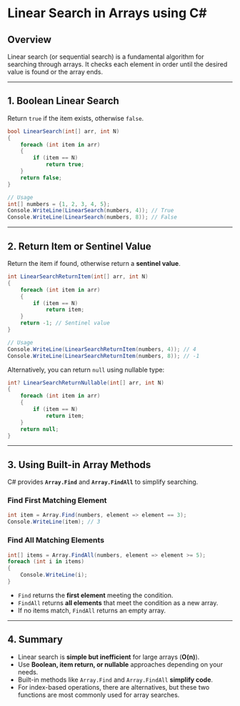 # Linear Search in Arrays using C\#

## Overview

Linear search (or sequential search) is a fundamental algorithm for searching through arrays. It checks each element in order until the desired value is found or the array ends.

---

## 1. Boolean Linear Search

Return `true` if the item exists, otherwise `false`.

```csharp
bool LinearSearch(int[] arr, int N)
{
    foreach (int item in arr)
    {
        if (item == N)
            return true;
    }
    return false;
}

// Usage
int[] numbers = {1, 2, 3, 4, 5};
Console.WriteLine(LinearSearch(numbers, 4)); // True
Console.WriteLine(LinearSearch(numbers, 8)); // False
```

---

## 2. Return Item or Sentinel Value

Return the item if found, otherwise return a **sentinel value**.

```csharp
int LinearSearchReturnItem(int[] arr, int N)
{
    foreach (int item in arr)
    {
        if (item == N)
            return item;
    }
    return -1; // Sentinel value
}

// Usage
Console.WriteLine(LinearSearchReturnItem(numbers, 4)); // 4
Console.WriteLine(LinearSearchReturnItem(numbers, 8)); // -1
```

Alternatively, you can return `null` using nullable type:

```csharp
int? LinearSearchReturnNullable(int[] arr, int N)
{
    foreach (int item in arr)
    {
        if (item == N)
            return item;
    }
    return null;
}
```

---

## 3. Using Built-in Array Methods

C# provides **`Array.Find`** and **`Array.FindAll`** to simplify searching.

### Find First Matching Element

```csharp
int item = Array.Find(numbers, element => element == 3);
Console.WriteLine(item); // 3
```

### Find All Matching Elements

```csharp
int[] items = Array.FindAll(numbers, element => element >= 5);
foreach (int i in items)
{
    Console.WriteLine(i);
}
```

* `Find` returns the **first element** meeting the condition.
* `FindAll` returns **all elements** that meet the condition as a new array.
* If no items match, `FindAll` returns an empty array.

---

## 4. Summary

* Linear search is **simple but inefficient** for large arrays (**O(n)**).
* Use **Boolean, item return, or nullable** approaches depending on your needs.
* Built-in methods like `Array.Find` and `Array.FindAll` **simplify code**.
* For index-based operations, there are alternatives, but these two functions are most commonly used for array searches.
